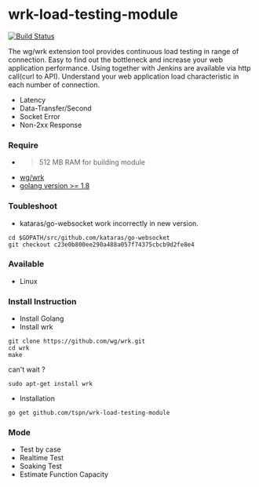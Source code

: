 ﻿# wrk-load-testing-module
 
[![Build Status](https://travis-ci.org/tspn/wrk-load-testing-module.svg?branch=master)](https://travis-ci.org/tspn/wrk-load-testing-module)
 
The wg/wrk extension tool provides continuous load testing in range of connection. Easy to find out the bottleneck and increase your web application performance. Using together with Jenkins are available via http call(curl to API). Understand your web application load characteristic in each number of connection.

* Latency
* Data-Transfer/Second
* Socket Error
* Non-2xx Response

### Require
* > 512 MB RAM for building module
* [wg/wrk](https://github.com/wg/wrk)
* [golang version >= 1.8](https://golang.org/)

### Toubleshoot
* kataras/go-websocket work incorrectly in new version.
```
cd $GOPATH/src/github.com/kataras/go-websocket
git checkout c23e0b800ee290a488a057f74375cbcb9d2fe8e4
```

### Available
* Linux

### Install Instruction
* Install Golang
* Install wrk
```
git clone https://github.com/wg/wrk.git
cd wrk
make
```
can't wait ?
```
sudo apt-get install wrk
```
* Installation
```
go get github.com/tspn/wrk-load-testing-module
```

### Mode
* Test by case
* Realtime Test
* Soaking Test
* Estimate Function Capacity


